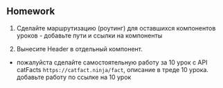 ## Homework

1. Сделайте маршрутизацию (роутинг) для оставшихся компонентов уроков - добавьте пути и ссылки на компоненты

2. Вынесите Header в отдельный компонент.

* пожалуйста сделайте самостоятельную работу за 10 урок с API catFacts `https://catfact.ninja/fact`, описание в треде 10 урока. добавьте работу по ссылке на 10 урок

